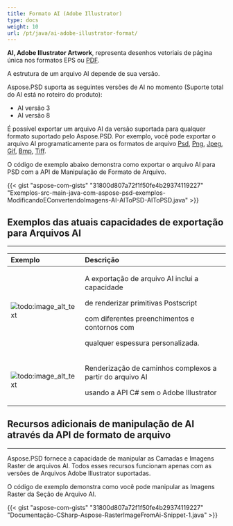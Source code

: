 ```yaml
---
title: Formato AI (Adobe Illustrator)
type: docs
weight: 10
url: /pt/java/ai-adobe-illustrator-format/
---
```


**AI, Adobe Illustrator Artwork**, representa desenhos vetoriais de página única nos formatos EPS ou [PDF](https://wiki.fileformat.com/pt/view/pdf/).

A estrutura de um arquivo AI depende de sua versão.

Aspose.PSD suporta as seguintes versões de AI no momento (Suporte total do AI está no roteiro do produto):

- AI versão 3
- AI versão 8

É possível exportar um arquivo AI da versão suportada para qualquer formato suportado pelo Aspose.PSD. Por exemplo, você pode exportar o arquivo AI programaticamente para os formatos de arquivo [Psd](https://wiki.fileformat.com/pt/image/psd/), [Png](https://wiki.fileformat.com/pt/image/png/), [Jpeg](https://wiki.fileformat.com/pt/image/jpeg/), [Gif](https://wiki.fileformat.com/pt/image/gif/), [Bmp](https://wiki.fileformat.com/pt/image/bmp/), [Tiff](https://wiki.fileformat.com/pt/image/tiff).

O código de exemplo abaixo demonstra como exportar o arquivo AI para PSD com a API de Manipulação de Formato de Arquivo.

{{< gist "aspose-com-gists" "31800d807a72f1f50fe4b29374119227" "Exemplos-src-main-java-com-aspose-psd-exemplos-ModificandoEConvertendoImagens-AI-AIToPSD-AIToPSD.java" >}}

## **Exemplos das atuais capacidades de exportação para Arquivos AI**
-----

|**Exemplo**|**Descrição**|
| :- | :- |
|![todo:image_alt_text](/download/attachments/105284081/1134427704)|<p>A exportação de arquivo AI inclui a capacidade</p><p>de renderizar primitivas Postscript</p><p>com diferentes preenchimentos e contornos com</p><p>qualquer espessura personalizada.</p>|
|![todo:image_alt_text](/download/attachments/105284081/53059531)|<p>Renderização de caminhos complexos a partir do arquivo AI</p><p>usando a API C# sem o Adobe Illustrator</p>|

## **Recursos adicionais de manipulação de AI através da API de formato de arquivo**
-----

Aspose.PSD fornece a capacidade de manipular as Camadas e Imagens Raster de arquivos AI. Todos esses recursos funcionam apenas com as versões de Arquivos Adobe Illustrator suportadas.

O código de exemplo demonstra como você pode manipular as Imagens Raster da Seção de Arquivo AI.

{{< gist "aspose-com-gists" "31800d807a72f1f50fe4b29374119227" "Documentação-CSharp-Aspose-RasterImageFromAi-Snippet-1.java" >}}
